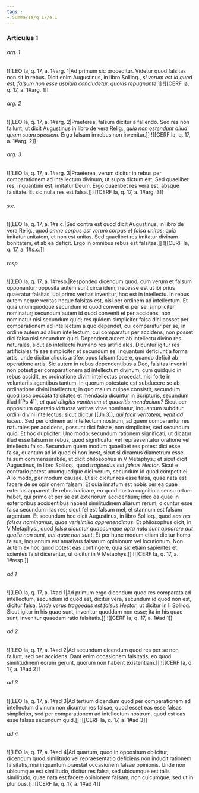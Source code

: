 ```yaml
---
tags : 
- Summa/Ia/q.17/a.1
---
```


### Articulus 1

###### arg. 1
![[LEO Ia, q. 17, a. 1#arg. 1|Ad primum sic proceditur. Videtur quod falsitas non sit in rebus. Dicit enim Augustinus, in libro Soliloq., *si verum est id quod est, falsum non esse uspiam concludetur, quovis repugnante*.]]
![[CERF Ia, q. 17, a. 1#arg. 1]]

###### arg. 2
![[LEO Ia, q. 17, a. 1#arg. 2|Praeterea, falsum dicitur a fallendo. Sed res non fallunt, ut dicit Augustinus in libro de vera Relig., *quia non ostendunt aliud quam suam speciem*. Ergo falsum in rebus non invenitur.]]
![[CERF Ia, q. 17, a. 1#arg. 2]]

###### arg. 3
![[LEO Ia, q. 17, a. 1#arg. 3|Praeterea, verum dicitur in rebus per comparationem ad intellectum divinum, ut supra dictum est. Sed quaelibet res, inquantum est, imitatur Deum. Ergo quaelibet res vera est, absque falsitate. Et sic nulla res est falsa.]]
![[CERF Ia, q. 17, a. 1#arg. 3]]

###### s.c.
![[LEO Ia, q. 17, a. 1#s.c.|Sed contra est quod dicit Augustinus, in libro de vera Relig., quod *omne corpus est verum corpus et falsa unitas*; quia imitatur unitatem, et non est unitas. Sed quaelibet res imitatur divinam bonitatem, et ab ea deficit. Ergo in omnibus rebus est falsitas.]]
![[CERF Ia, q. 17, a. 1#s.c.]]

###### resp.
![[LEO Ia, q. 17, a. 1#resp.|Respondeo dicendum quod, cum verum et falsum opponantur; opposita autem sunt circa idem; necesse est ut ibi prius quaeratur falsitas, ubi primo veritas invenitur, hoc est in intellectu. In rebus autem neque veritas neque falsitas est, nisi per ordinem ad intellectum. Et quia unumquodque secundum id quod convenit ei per se, simpliciter nominatur; secundum autem id quod convenit ei per accidens, non nominatur nisi secundum quid; res quidem simpliciter falsa dici posset per comparationem ad intellectum a quo dependet, cui comparatur per se; in ordine autem ad alium intellectum, cui comparatur per accidens, non posset dici falsa nisi secundum quid. Dependent autem ab intellectu divino res naturales, sicut ab intellectu humano res artificiales. Dicuntur igitur res artificiales falsae simpliciter et secundum se, inquantum deficiunt a forma artis, unde dicitur aliquis artifex opus falsum facere, quando deficit ab operatione artis. Sic autem in rebus dependentibus a Deo, falsitas inveniri non potest per comparationem ad intellectum divinum, cum quidquid in rebus accidit, ex ordinatione divini intellectus procedat, nisi forte in voluntariis agentibus tantum, in quorum potestate est subducere se ab ordinatione divini intellectus; in quo malum culpae consistit, secundum quod ipsa peccata falsitates et mendacia dicuntur in Scripturis, secundum illud [[Ps 4]], *ut quid diligitis vanitatem et quaeritis mendacium?* Sicut per oppositum operatio virtuosa veritas vitae nominatur, inquantum subditur ordini divini intellectus; sicut dicitur [[Jn 3]], *qui facit veritatem, venit ad lucem*. Sed per ordinem ad intellectum nostrum, ad quem comparantur res naturales per accidens, possunt dici falsae, non simpliciter, sed secundum quid. Et hoc dupliciter. Uno modo, secundum rationem significati, ut dicatur illud esse falsum in rebus, quod significatur vel repraesentatur oratione vel intellectu falso. Secundum quem modum quaelibet res potest dici esse falsa, quantum ad id quod ei non inest, sicut si dicamus diametrum esse falsum commensurabile, ut dicit philosophus in V Metaphys.; et sicut dicit Augustinus, in libro Soliloq., quod *tragoedus est falsus Hector*. Sicut e contrario potest unumquodque dici verum, secundum id quod competit ei. Alio modo, per modum causae. Et sic dicitur res esse falsa, quae nata est facere de se opinionem falsam. Et quia innatum est nobis per ea quae exterius apparent de rebus iudicare, eo quod nostra cognitio a sensu ortum habet, qui primo et per se est exteriorum accidentium; ideo ea quae in exterioribus accidentibus habent similitudinem aliarum rerum, dicuntur esse falsa secundum illas res; sicut fel est falsum mel, et stannum est falsum argentum. Et secundum hoc dicit Augustinus, in libro Soliloq., quod *eas res falsas nominamus, quae verisimilia apprehendimus*. Et philosophus dicit, in V Metaphys., quod *falsa dicuntur quaecumque apta nata sunt apparere aut qualia non sunt, aut quae non sunt*. Et per hunc modum etiam dicitur homo falsus, inquantum est amativus falsarum opinionum vel locutionum. Non autem ex hoc quod potest eas confingere, quia sic etiam sapientes et scientes falsi dicerentur, ut dicitur in V Metaphys.]]
![[CERF Ia, q. 17, a. 1#resp.]]

###### ad 1
![[LEO Ia, q. 17, a. 1#ad 1|Ad primum ergo dicendum quod res comparata ad intellectum, secundum id quod est, dicitur vera, secundum id quod non est, dicitur falsa. *Unde verus tragoedus est falsus Hector*, ut dicitur in II Soliloq. Sicut igitur in his quae sunt, invenitur quoddam non esse; ita in his quae sunt, invenitur quaedam ratio falsitatis.]]
![[CERF Ia, q. 17, a. 1#ad 1]]

###### ad 2
![[LEO Ia, q. 17, a. 1#ad 2|Ad secundum dicendum quod res per se non fallunt, sed per accidens. Dant enim occasionem falsitatis, eo quod similitudinem eorum gerunt, quorum non habent existentiam.]]
![[CERF Ia, q. 17, a. 1#ad 2]]

###### ad 3
![[LEO Ia, q. 17, a. 1#ad 3|Ad tertium dicendum quod per comparationem ad intellectum divinum non dicuntur res falsae, quod esset eas esse falsas simpliciter, sed per comparationem ad intellectum nostrum, quod est eas esse falsas secundum quid.]]
![[CERF Ia, q. 17, a. 1#ad 3]]

###### ad 4
![[LEO Ia, q. 17, a. 1#ad 4|Ad quartum, quod in oppositum obiicitur, dicendum quod similitudo vel repraesentatio deficiens non inducit rationem falsitatis, nisi inquantum praestat occasionem falsae opinionis. Unde non ubicumque est similitudo, dicitur res falsa, sed ubicumque est talis similitudo, quae nata est facere opinionem falsam, non cuicumque, sed ut in pluribus.]]
![[CERF Ia, q. 17, a. 1#ad 4]]

